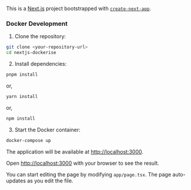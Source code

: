 This is a [Next.js](https://nextjs.org) project bootstrapped with [`create-next-app`](https://nextjs.org/docs/app/api-reference/cli/create-next-app).

### Docker Development

1. Clone the repository:

```bash
git clone <your-repository-url>
cd nextjs-dockerise
```

2. Install dependencies:

```bash
pnpm install
```

or,

```bash
yarn install
```

or,

```bash
npm install
```

3. Start the Docker container:

```bash
docker-compose up
```

The application will be available at [http://localhost:3000](http://localhost:3000).

Open [http://localhost:3000](http://localhost:3000) with your browser to see the result.

You can start editing the page by modifying `app/page.tsx`. The page auto-updates as you edit the file.
